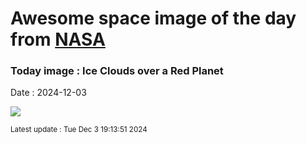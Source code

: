 
# Awesome space image of the day from [NASA](https://api.nasa.gov/)

### Today image : Ice Clouds over a Red Planet
Date : 2024-12-03

![](https://apod.nasa.gov/apod/image/2412/MarsClouds_Perseverance_960.jpg)

<small>Latest update : Tue Dec  3 19:13:51 2024</small>
        